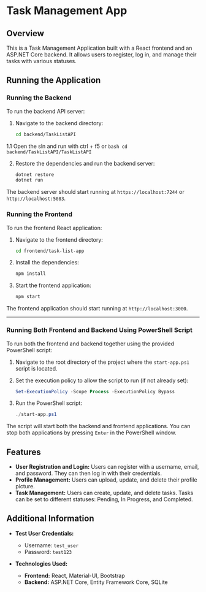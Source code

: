 # Task Management App

## Overview
This is a Task Management Application built with a React frontend and an ASP.NET Core backend. It allows users to register, log in, and manage their tasks with various statuses.

## Running the Application

### Running the Backend

To run the backend API server:

1. Navigate to the backend directory:
    ```bash
    cd backend/TaskListAPI
    ```
1.1 Open the sln and run with ctrl + f5 or
    ```bash
    cd backend/TaskListAPI/TaskListAPI
    ```

2. Restore the dependencies and run the backend server:
    ```bash
    dotnet restore
    dotnet run
    ```

The backend server should start running at `https://localhost:7244` or `http://localhost:5083`.

### Running the Frontend

To run the frontend React application:

1. Navigate to the frontend directory:
    ```bash
    cd frontend/task-list-app
    ```

2. Install the dependencies:
    ```bash
    npm install
    ```

3. Start the frontend application:
    ```bash
    npm start
    ```

The frontend application should start running at `http://localhost:3000`.

---
### Running Both Frontend and Backend Using PowerShell Script

To run both the frontend and backend together using the provided PowerShell script:

1. Navigate to the root directory of the project where the `start-app.ps1` script is located.

2. Set the execution policy to allow the script to run (if not already set):
    ```powershell
    Set-ExecutionPolicy -Scope Process -ExecutionPolicy Bypass
    ```

3. Run the PowerShell script:
    ```powershell
    ./start-app.ps1
    ```

The script will start both the backend and frontend applications. You can stop both applications by pressing `Enter` in the PowerShell window.

## Features

- **User Registration and Login:** Users can register with a username, email, and password. They can then log in with their credentials.
- **Profile Management:** Users can upload, update, and delete their profile picture.
- **Task Management:** Users can create, update, and delete tasks. Tasks can be set to different statuses: Pending, In Progress, and Completed.

## Additional Information

- **Test User Credentials:**
    - Username: `test_user`
    - Password: `test123`

- **Technologies Used:**
    - **Frontend:** React, Material-UI, Bootstrap
    - **Backend:** ASP.NET Core, Entity Framework Core, SQLite
